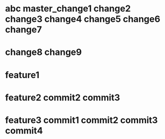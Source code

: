 # abc  master_change1  change2 change3  change4 change5 change6 change7
# change8 change9

# feature1

# feature2  commit2 commit3

# feature3  commit1 commit2 commit3 commit4